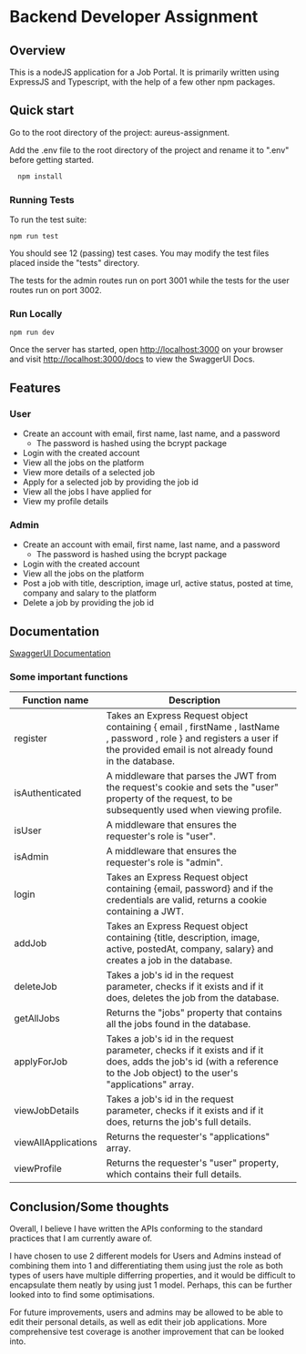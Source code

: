 
# Backend Developer Assignment

## Overview
This is a nodeJS application for a Job Portal. It is primarily written using ExpressJS and Typescript, with the help of a few other npm packages. 




## Quick start

Go to the root directory of the project: aureus-assignment.

Add the .env file to the root directory of the project and rename it to ".env" before getting started. 

```bash
  npm install
```
### Running Tests
To run the test suite:
```
npm run test
```
You should see 12 (passing) test cases. You may modify the test files placed inside the "tests" directory. 

The tests for the admin routes run on port 3001 while the tests for the user routes run on port 3002.

### Run Locally
```
npm run dev
```
Once the server has started, open [http://localhost:3000](http://localhost:3000) on your browser and visit [http://localhost:3000/docs](localhost:3000/docs) to view the SwaggerUI Docs. 


## Features

### User
- Create an account with email, first name, last name, and a password
    - The password is hashed using the bcrypt package
- Login with the created account
- View all the jobs on the platform
- View more details of a selected job
- Apply for a selected job by providing the job id
- View all the jobs I have applied for
- View my profile details

### Admin
- Create an account with email, first name, last name, and a password
    - The password is hashed using the bcrypt package
- Login with the created account
- View all the jobs on the platform
- Post a job with title, description, image url, active status, posted at time, company and salary to the platform
- Delete a job by providing the job id


## Documentation

[SwaggerUI Documentation](http://localhost:3000/docs)

### Some important functions

| Function name       | Description                                                                                                                                                                           |   |
|---------------------|---------------------------------------------------------------------------------------------------------------------------------------------------------------------------------------|---|
| register            | Takes an Express Request object containing  {  email ,  firstName ,  lastName ,  password ,  role  } and registers a user if the provided email is not already found in the database. |   |
| isAuthenticated     | A middleware that parses the JWT from the request's cookie and sets the "user" property of the request, to be subsequently used when viewing profile.                                 |   |
| isUser              | A middleware that ensures the requester's role is "user".                                                                                                                             |   |
| isAdmin             | A middleware that ensures the requester's role is "admin".                                                                                                                            |   |
| login               | Takes an Express Request object containing {email, password} and if the credentials are valid, returns a cookie containing a JWT.                                                     |   |
| addJob              | Takes an Express Request object containing {title, description, image, active, postedAt, company, salary} and creates a job in the database.                                           |   |
| deleteJob           | Takes a job's id in the request parameter, checks if it exists and if it does, deletes the job from the database.                                                                     |   |
| getAllJobs          | Returns the "jobs" property that contains all the jobs found in the database.                                                                                                         |   |
| applyForJob         | Takes a job's id in the request parameter, checks if it exists and if it does, adds the job's id (with a reference to the Job object) to the user's "applications" array.             |   |
| viewJobDetails      | Takes a job's id in the request parameter, checks if it exists and if it does, returns the job's full details.                                                                        |   |
| viewAllApplications | Returns the requester's "applications" array.                                                                                                                                         |   |
| viewProfile         | Returns the requester's "user" property, which contains their full details.                                                                                                           |   |

## Conclusion/Some thoughts 

Overall, I believe I have written the APIs conforming to the standard practices that I am currently aware of. 

I have chosen to use 2 different models for Users and Admins instead of combining them into 1 and differentiating them using just the role as both types of users have multiple differring properties, and it would be difficult to encapsulate them neatly by using just 1 model. Perhaps, this can be further looked into to find some optimisations. 


For future improvements, users and admins may be allowed to be able to edit their personal details, as well as edit their job applications. More comprehensive test coverage is another improvement that can be looked into. 
